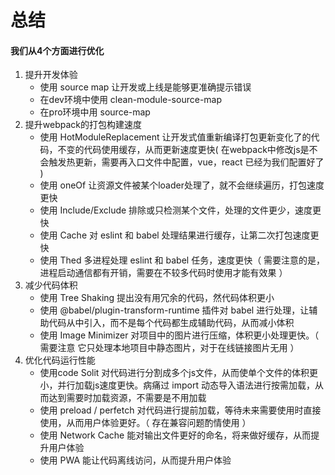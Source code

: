 # 总结

#### 我们从4个方面进行优化

1. 提升开发体验
   - 使用 source map 让开发或上线是能够更准确提示错误
   - 在dev环境中使用 clean-module-source-map
   - 在pro环境中用 source-map
2. 提升webpack的打包构建速度
   - 使用 HotModuleReplacement 让开发式值重新编译打包更新变化了的代码，不变的代码使用缓存，从而更新速度更快( 在webpack中修改js是不会触发热更新，需要再入口文件中配置，vue，react 已经为我们配置好了 )
   - 使用 oneOf 让资源文件被某个loader处理了，就不会继续遍历，打包速度更快
   - 使用 Include/Exclude 排除或只检测某个文件，处理的文件更少，速度更快
   - 使用 Cache 对 eslint 和 babel 处理结果进行缓存，让第二次打包速度更快
   - 使用 Thed 多进程处理 eslint 和 babel 任务，速度更快（ 需要注意的是，进程启动通信都有开销，需要在不较多代码时使用才能有效果 ）
3. 减少代码体积
   - 使用 Tree Shaking 提出没有用冗余的代码，然代码体积更小
   - 使用 @babel/plugin-transform-runtime 插件对 babel 进行处理，让辅助代码从中引入，而不是每个代码都生成辅助代码，从而减小体积
   - 使用 Image Minimizer 对项目中的图片进行压缩，体积更小处理更快。（ 需要注意 它只处理本地项目中静态图片，对于在线链接图片无用 ）
4. 优化代码运行性能
   - 使用code Solit 对代码进行分割成多个js文件，从而使单个文件的体积更小，并行加载js速度更快。病痛过 import 动态导入语法进行按需加载，从而达到需要时加载资源，不需要是不用加载
   - 使用 preload / perfetch 对代码进行提前加载，等待未来需要使用时直接使用，从而用户体验更好。（ 存在兼容问题酌情使用 ）
   - 使用 Network Cache 能对输出文件更好的命名，将来做好缓存，从而提升用户体验
   - 使用 PWA 能让代码离线访问，从而提升用户体验





